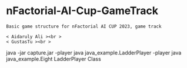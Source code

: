 # nFactorial-AI-Cup-GameTrack
    Basic game structure for nFactorial AI CUP 2023, game track

    < Aidaruly Ali ><br >
    < GustasTu ><br > 
 java -jar capture.jar -player java java_example.LadderPlayer -player java java_example.Eight
LadderPlayer Class
